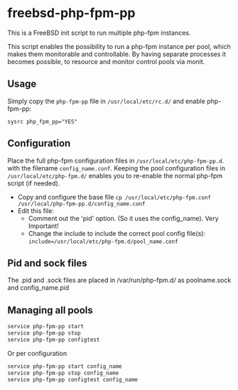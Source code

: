 # freebsd-php-fpm-pp

This is a FreeBSD init script to run multiple php-fpm instances.

This script enables the possibility to run a php-fpm instance per pool, which makes them monitorable and controllable.
By having separate processes it becomes possible, to resource and monitor control pools via monit.

## Usage

Simply copy the `php-fpm-pp` file in `/usr/local/etc/rc.d/` and enable php-fpm-pp:

`sysrc php_fpm_pp="YES"`

## Configuration

Place the full php-fpm configuration files in `/usr/local/etc/php-fpm-pp.d`. with the filename `config_name.conf`.
Keeping the pool configuration files in `/usr/local/etc/php-fpm.d/` enables
you to re-enable the normal php-fpm script (if needed).

* Copy and configure the base file `cp /usr/local/etc/php-fpm.conf /usr/local/php-fpm-pp.d/config_name.conf`
* Edit this file:
  * Comment out the 'pid' option. (So it uses the config_name). Very Important!
  * Change the include to include the correct pool config file(s):
    `include=/usr/local/etc/php-fpm.d/pool_name.conf`

## Pid and sock files

The .pid and .sock files are placed in /var/run/php-fpm.d/ as
poolname.sock and config_name.pid

## Managing all pools

```sh
service php-fpm-pp start
service php-fpm-pp stop
service php-fpm-pp configtest
```

Or per configuration

```sh
service php-fpm-pp start config_name
service php-fpm-pp stop config_name
service php-fpm-pp configtest config_name
```

